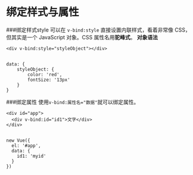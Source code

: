 绑定样式与属性
===================

###绑定样式style
可以在 `v-bind:style` 直接设置内联样式，看着非常像 CSS，但其实是一个 JavaScript 对象。CSS 属性名用**驼峰式**。
**对象语法**

    <div v-bind:style="styleObject"></div>


    data: {
        styleObject: {
            color: 'red',
            fontSize: '13px'
        }
    }

###绑定属性
使用`v-bind:属性名="数据"`就可以绑定属性。

    <div id="app">
      <div v-bind:id="id1">文字</div>
    </div>
    
    
    new Vue({
      el: '#app',
      data: {
        id1: 'myid'
      }
    })
